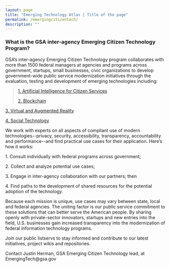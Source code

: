 ```yaml
---
layout: page
title: "Emerging Technology Atlas | Title of the page"
permalink: /emergingcitizentech/
description: ""
---
```


### What is the GSA inter-agency Emerging Citizen Technology Program?



<p>GSA’s inter-agency Emerging Citizen Technology program collaborates with more than 1500 federal managers at agencies and programs across government, startups, small businesses, civic organizations to develop government-wide public service modernization initiatives through the evaluation, testing and development of emerging technologies including:</p>

<p><blockquote><a href="https://www.gsa.gov/technology/government-it-initiatives/emerging-citizen-technology/artificial-intelligence-for-citizen-services" target="_blank"> 1. Artificial Intelligence for Citizen Services</a></p>
<p><a href="https://www.gsa.gov/technology/government-it-initiatives/emerging-citizen-technology/blockchain" target="_blank"> 2. Blockchain</a></blockquote></p>
<p><a href="https://www.gsa.gov/technology/government-it-initiatives/emerging-citizen-technology/virtual-and-augmented-reality"> 3. Virtual and Augmented Reality</a></p>
<p><a href="https://www.gsa.gov/technology/government-it-initiatives/emerging-citizen-technology/social-technology-socialgov"> 4. Social Technology</a></p>

<p>We work with experts on all aspects of compliant use of modern technologies--privacy, security, accessibility, transparency, accountability and performance--and find practical use cases for their application. Here’s how it works:</p>

<p> 1. Consult individually with federal programs across government;</p>
<p> 2. Collect and analyze potential use cases;</p>
<p> 3. Engage in inter-agency collaboration with our partners; then</p>
<p> 4. Find paths to the development of shared resources for the potential adoption of the technology.</p>

<p>Because each mission is unique, use cases may vary between state, local and federal agencies. The uniting factor is our public service commitment to these solutions that can better serve the American people. By sharing openly with private-sector innovators, startups and new entries into the field, U.S. businesses gain increased transparency into the modernization of federal information technology programs.</p>

<p>Join our public listservs to stay informed and contribute to our latest initiatives, project wikis and repositories.</p>

<p>Contact Justin Herman, GSA Emerging Citizen Technology lead, at EmergingTech@gsa.gov</p>
